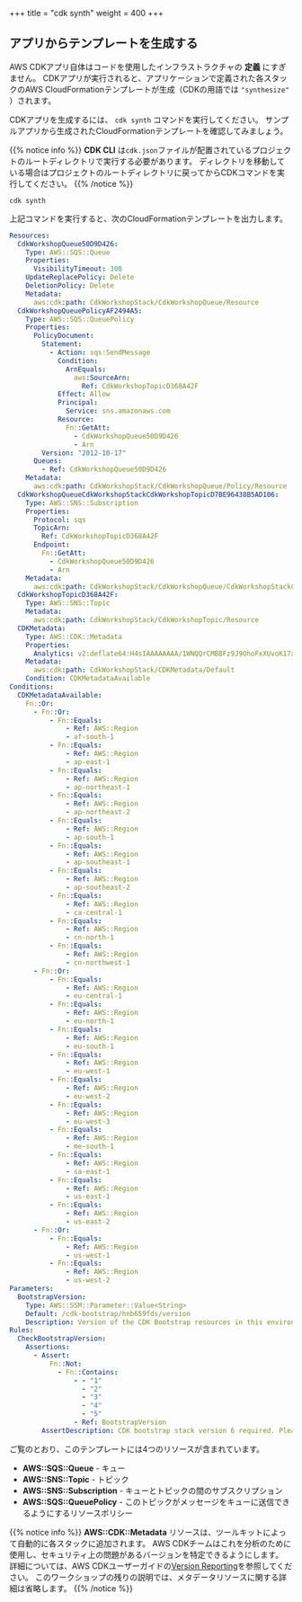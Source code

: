 +++
title = "cdk synth"
weight = 400
+++

## アプリからテンプレートを生成する

AWS CDKアプリ自体はコードを使用したインフラストラクチャの **定義** にすぎません。
CDKアプリが実行されると、アプリケーションで定義された各スタックのAWS CloudFormationテンプレートが生成（CDKの用語では `"synthesize"` ）されます。

CDKアプリを生成するには、 `cdk synth` コマンドを実行してください。
サンプルアプリから生成されたCloudFormationテンプレートを確認してみましょう。

{{% notice info %}}
**CDK CLI** は`cdk.json`ファイルが配置されているプロジェクトのルートディレクトリで実行する必要があります。
ディレクトリを移動している場合はプロジェクトのルートディレクトリに戻ってからCDKコマンドを実行してください。
{{% /notice %}}

```
cdk synth
```

上記コマンドを実行すると、次のCloudFormationテンプレートを出力します。

```yaml
Resources:
  CdkWorkshopQueue50D9D426:
    Type: AWS::SQS::Queue
    Properties:
      VisibilityTimeout: 300
    UpdateReplacePolicy: Delete
    DeletionPolicy: Delete
    Metadata:
      aws:cdk:path: CdkWorkshopStack/CdkWorkshopQueue/Resource
  CdkWorkshopQueuePolicyAF2494A5:
    Type: AWS::SQS::QueuePolicy
    Properties:
      PolicyDocument:
        Statement:
          - Action: sqs:SendMessage
            Condition:
              ArnEquals:
                aws:SourceArn:
                  Ref: CdkWorkshopTopicD368A42F
            Effect: Allow
            Principal:
              Service: sns.amazonaws.com
            Resource:
              Fn::GetAtt:
                - CdkWorkshopQueue50D9D426
                - Arn
        Version: "2012-10-17"
      Queues:
        - Ref: CdkWorkshopQueue50D9D426
    Metadata:
      aws:cdk:path: CdkWorkshopStack/CdkWorkshopQueue/Policy/Resource
  CdkWorkshopQueueCdkWorkshopStackCdkWorkshopTopicD7BE96438B5AD106:
    Type: AWS::SNS::Subscription
    Properties:
      Protocol: sqs
      TopicArn:
        Ref: CdkWorkshopTopicD368A42F
      Endpoint:
        Fn::GetAtt:
          - CdkWorkshopQueue50D9D426
          - Arn
    Metadata:
      aws:cdk:path: CdkWorkshopStack/CdkWorkshopQueue/CdkWorkshopStackCdkWorkshopTopicD7BE9643/Resource
  CdkWorkshopTopicD368A42F:
    Type: AWS::SNS::Topic
    Metadata:
      aws:cdk:path: CdkWorkshopStack/CdkWorkshopTopic/Resource
  CDKMetadata:
    Type: AWS::CDK::Metadata
    Properties:
      Analytics: v2:deflate64:H4sIAAAAAAAA/1WNQQrCMBBFz9J9OhoFxXUvoK17aZMI09akZhJFQu5uk4DgZv7/jwezg/0JeNW/qRZyqmccIHSuFxNb0S3QkyBcvPKKNXddSr5nM6P4/GCZkZFe/c4PJCwuDo1Oxt++mgVFornEmGqryHgr8o/GaInJjEwbqWCkzYsfgB9hW42EWFuvHT4UtCW/VHqIZsEAAAA=
    Metadata:
      aws:cdk:path: CdkWorkshopStack/CDKMetadata/Default
    Condition: CDKMetadataAvailable
Conditions:
  CDKMetadataAvailable:
    Fn::Or:
      - Fn::Or:
          - Fn::Equals:
              - Ref: AWS::Region
              - af-south-1
          - Fn::Equals:
              - Ref: AWS::Region
              - ap-east-1
          - Fn::Equals:
              - Ref: AWS::Region
              - ap-northeast-1
          - Fn::Equals:
              - Ref: AWS::Region
              - ap-northeast-2
          - Fn::Equals:
              - Ref: AWS::Region
              - ap-south-1
          - Fn::Equals:
              - Ref: AWS::Region
              - ap-southeast-1
          - Fn::Equals:
              - Ref: AWS::Region
              - ap-southeast-2
          - Fn::Equals:
              - Ref: AWS::Region
              - ca-central-1
          - Fn::Equals:
              - Ref: AWS::Region
              - cn-north-1
          - Fn::Equals:
              - Ref: AWS::Region
              - cn-northwest-1
      - Fn::Or:
          - Fn::Equals:
              - Ref: AWS::Region
              - eu-central-1
          - Fn::Equals:
              - Ref: AWS::Region
              - eu-north-1
          - Fn::Equals:
              - Ref: AWS::Region
              - eu-south-1
          - Fn::Equals:
              - Ref: AWS::Region
              - eu-west-1
          - Fn::Equals:
              - Ref: AWS::Region
              - eu-west-2
          - Fn::Equals:
              - Ref: AWS::Region
              - eu-west-3
          - Fn::Equals:
              - Ref: AWS::Region
              - me-south-1
          - Fn::Equals:
              - Ref: AWS::Region
              - sa-east-1
          - Fn::Equals:
              - Ref: AWS::Region
              - us-east-1
          - Fn::Equals:
              - Ref: AWS::Region
              - us-east-2
      - Fn::Or:
          - Fn::Equals:
              - Ref: AWS::Region
              - us-west-1
          - Fn::Equals:
              - Ref: AWS::Region
              - us-west-2
Parameters:
  BootstrapVersion:
    Type: AWS::SSM::Parameter::Value<String>
    Default: /cdk-bootstrap/hnb659fds/version
    Description: Version of the CDK Bootstrap resources in this environment, automatically retrieved from SSM Parameter Store. [cdk:skip]
Rules:
  CheckBootstrapVersion:
    Assertions:
      - Assert:
          Fn::Not:
            - Fn::Contains:
                - - "1"
                  - "2"
                  - "3"
                  - "4"
                  - "5"
                - Ref: BootstrapVersion
        AssertDescription: CDK bootstrap stack version 6 required. Please run 'cdk bootstrap' with a recent version of the CDK CLI.
```

ご覧のとおり、このテンプレートには4つのリソースが含まれています。

- **AWS::SQS::Queue** - キュー
- **AWS::SNS::Topic** - トピック
- **AWS::SNS::Subscription** - キューとトピックの間のサブスクリプション
- **AWS::SQS::QueuePolicy** - このトピックがメッセージをキューに送信できるようにするリソースポリシー

{{% notice info %}} 
**AWS::CDK::Metadata** リソースは、ツールキットによって自動的に各スタックに追加されます。
AWS CDKチームはこれを分析のために使用し、セキュリティ上の問題があるバージョンを特定できるようにします。
詳細については、AW​​S CDKユーザーガイドの[Version Reporting](https://docs.aws.amazon.com/cdk/latest/guide/tools.html)を参照してください。
このワークショップの残りの説明では、メタデータリソースに関する詳細は省略します。
{{% /notice %}}
